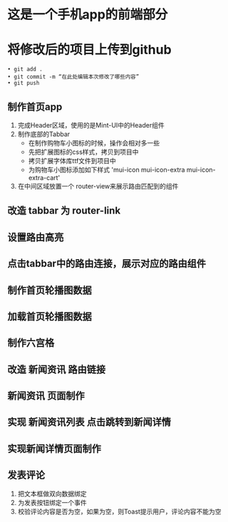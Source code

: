 # 这是一个手机app的前端部分

# 将修改后的项目上传到github
    • git add .
    • git commit -m “在此处编辑本次修改了哪些内容”
    • git push


## 制作首页app
1. 完成Header区域，使用的是Mint-UI中的Header组件
2. 制作底部的Tabbar
    + 在制作购物车小图标的时候，操作会相对多一些
    + 先把扩展图标的css样式，拷贝到项目中
    + 拷贝扩展字体库ttf文件到项目中
    + 为购物车小图标添加如下样式 'mui-icon mui-icon-extra mui-icon-extra-cart'
3. 在中间区域放置一个 router-view来展示路由匹配到的组件


## 改造 tabbar 为 router-link

## 设置路由高亮

## 点击tabbar中的路由连接，展示对应的路由组件

## 制作首页轮播图数据

## 加载首页轮播图数据

## 制作六宫格

## 改造 新闻资讯 路由链接

## 新闻资讯 页面制作

## 实现 新闻资讯列表 点击跳转到新闻详情

## 实现新闻详情页面制作

## 发表评论
1. 把文本框做双向数据绑定
2. 为发表按钮绑定一个事件
3. 校验评论内容是否为空，如果为空，则Toast提示用户，评论内容不能为空
